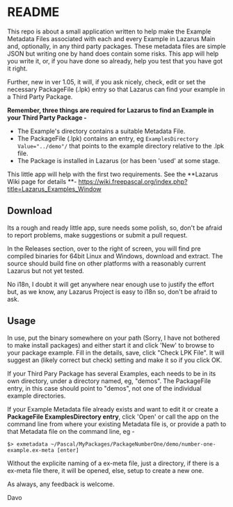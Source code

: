 README
===========

This repo is about a small application written to help make the Example Metadata Files associated with each and every Example in Lazarus Main and, optionally, in any third party packages. These metadata files are simple JSON but writing one by hand does contain some risks. This app will help you write it, or, if you have done so already, help you test that you have got it right.

Further, new in ver 1.05, it will, if you ask nicely, check, edit or set the necessary PackageFile (.lpk) entry so that Lazarus can find your example in a Third Party Package.

**Remember, three things are required for Lazarus to find an Example in your Third Party Package -** 
 * The Example's directory contains a suitable Metadata File.
 * The PackageFile (.lpk) contains an entry, eg `ExamplesDirectory Value="../demo"/` that points to the example directory relative to the .lpk file.
 * The Package is installed in Lazarus (or has been 'used' at some stage.

  This little app will help with the first two requirements. See the **Lazarus Wiki page for details **- https://wiki.freepascal.org/index.php?title=Lazarus_Examples_Window

Download
--------

Its a rough and ready little app, sure needs some polish, so, don't be afraid to report problems, make suggestions or submit a pull request.

In the Releases section, over to the right of screen, you will find pre compiled binaries for 64bit Linux and Windows, download and extract. The source should build fine on other platforms with a reasonably current Lazarus but not yet tested. 

No i18n, I doubt it will get anywhere near enough use to justify the effort but, as we know, any Lazarus Project is easy to i18n so, don't be afraid to ask.

Usage
------

In use, put the binary somewhere on your path (Sorry, I have not bothered to make install packages) and either start it and click 'New' to browse to your package example. Fill in the details, save, click "Check LPK File". It will suggest an (likely correct but check) setting and make it so if you click OK.

If your Third Pary Package has several Examples, each needs to be in its own directory, under a directory named, eg, "demos". The PackageFile entry, in this case should point to "demos", not one of the individual example directories. 

If your Example Metadata file already exists and want to edit it or create a **PackageFile ExamplesDirectory entry**, click 'Open' or call the app on the command line from where your existing Metadata file is, or provide a path to that Metadata file on the command line, eg -

	$> exmetadata ~/Pascal/MyPackages/PackageNumberOne/demo/number-one-example.ex-meta [enter] 

Without the explicite naming of a ex-meta file, just a directory, if there is a ex-meta file there, it will be opened, else, setup to create a new one.

As always, any feedback is welcome.

Davo
